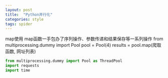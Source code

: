 ```yaml
---
layout: post
title:  "Python并行化"
categories: style
tags: spider
---
```


map使用
map函数一手包办了序列操作、参数传递和结果保存等一系列操作
from multiprocessing.dummy import Pool
pool = Pool(4)
results = pool.map(爬取函数, 网址列表)

```python
from multiprocessing.dummy import Pool as ThreadPool
import requests
import time
